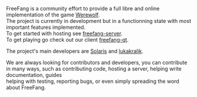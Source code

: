 FreeFang is a community effort to provide a full libre and online implementation of the game [Werewolf](https://en.wikipedia.org/wiki/Mafia_(party_game)).  
The project is currently in development but in a functionning state with most important features implemented.  
To get started with hosting see [freefang-server](https://github.com/FreeFangGame/freefang-server).  
To get playing go check out our client [freefang-qt](https://github.com/FreeFangGame/freefang-qt).  

The project's main developers are [Solaris](https://github.com/Solirs) and [lukakralik](https://github.com/lukakralik).  

We are always looking for contributors and developers, you can contribute in many ways, such as contributing code, hosting a server, helping write documentation, guides  
helping with testing, reporting bugs, or even simply spreading the word about FreeFang.  

